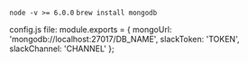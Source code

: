 `node -v >= 6.0.0`
`brew install mongodb`


config.js file:
module.exports = {
  mongoUrl: 'mongodb://localhost:27017/DB_NAME',
  slackToken: 'TOKEN',
  slackChannel: 'CHANNEL'
};
